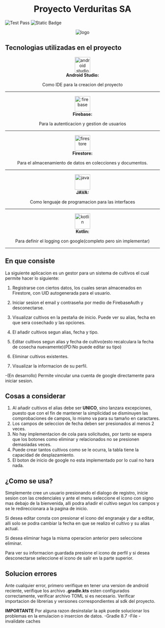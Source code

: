 <div align="center">
<h1> Proyecto Verduritas SA</h1>
</div>

![Test Pass](https://img.shields.io/badge/test-pass-green)
![Static Badge](https://img.shields.io/badge/Firebase-a?label=Auth&color=%2337a3bd)

<div align="center">
  <img src="https://i.imgur.com/pItzqB2.png" alt="logo">
</div>

## Tecnologias utilizadas en el proyecto

<div align="center">
  <img src="https://github.com/user-attachments/assets/48573939-0625-4e9f-8c09-c8b1430fcd09" alt="android studio" width="50" height="50">
</div>

<div align="center">
<strong>Android Studio: </strong><p>Como IDE para la creacion del proyecto</p>
</div>


---
<div align="center">
  <img src="https://github.com/user-attachments/assets/e2d2069f-1d45-40aa-a54e-e5670058dd5b" alt="firebase" width="50" height="50">
</div>

<div align="center">
  <strong>Firebase: </strong><p>Para la autenticacion y gestion de usuarios</p>
</div>

---
<div align="center">
  <img src="https://github.com/user-attachments/assets/0b06ac54-e90d-43d1-9cd9-f477406cd8c1" alt="firestore" width="50" height="50">
</div>

<div align="center">
  <strong>Firestore: </strong><p>Para el almacenamiento de datos en colecciones y documentos.</p>
</div>

---
<div align="center">
  <img src="https://github.com/user-attachments/assets/237edeab-c02f-403e-8a49-7ca92e08cba3" alt="java" width="50" height="50">
</div>

<div align="center">
  <strong>JAVA: </strong><p>Como lenguaje de programacion para las interfaces</p>
</div>

---
<div align="center">
  <img src="https://github.com/user-attachments/assets/e8184e18-6ba7-4fc2-ae68-b89f23146f8c" alt="kotlin" width="50" height="50">
</div>

<div align="center">
  <strong>Kotlin: </strong><p>Para definir el logging con google(completo pero sin implementar)</p>
</div>

---
## En que consiste

La siguiente aplicacion es un gestor para un sistema de cultivos el cual permite hacer lo siguiente:

1. Registrarse con ciertos datos, los cuales seran almacenados en Firestore, con UID autogenerada para el usuario.
   
3. Iniciar sesion el email y contraseña por medio de FirebaseAuth y desconectarse.
   
4. Visualizar cultivos en la pestaña de inicio. Puede ver su alias, fecha en que sera cosechado y las opciones.
   
5. El añadir cultivos segun alias, fecha y tipo.
   
6. Editar cultivos segun alias y fecha de cultivo(esto recalculara la fecha de cosecha nuevamente)(PD:No puede editar su tipo)

7. Eliminar cultivos existentes.

8. Visualizar la informacion de su perfil.

-(En desarrollo) Permite vincular una cuenta de google directamente para iniciar sesion.

## Cosas a considerar
1. Al añadir cultivos el alias debe ser **UNICO**, sino lanzara excepciones, puesto que con el fin de mantener la simplicidad se disminuyen las comprobaciones de campos, lo mismo va para su tamaño en caractares.
2. Los campos de seleccion de fecha deben ser presionados al menos 2 veces.
3. No hay implementacion de cola para solicitudes, por tanto se espera que los botones como eliminar y relacionados no se presionen demasiadas veces.
4. Puede crear tantos cultivos como se le ocurra, la tabla tiene la capacidad de desplazamiento.
5. El boton de inicio de google no esta implementado por lo cual no hara nada.

## ¿Como se usa?
Simplemente cree un usuario presionando el dialogo de registro, inicie sesion con las credenciales y ante el menu seleccione el icono con signo mas debajo de la bienvenida, alli podra añadir el cultivo segun los campos y se le redireccionara a la pagina de inicio.

Si desea editar consta con presionar el icono del engranaje y dar a editar, alli solo se podra cambiar la fecha en que se realizo el cultivo y su alias actual.

Si desea eliminar haga la misma operacion anterior pero seleccione eliminar.

Para ver su informacion guardada presione el icono de perfil y si desea desconectarse seleccione el icono de salir en la parte superior.

## Solucion errores
Ante cualquier error, primero verifique en tener una version de android reciente, verifique los archivo **.gradle.kts** esten configurados correctamente, verificar archivo TOML si es necesario. Verificar importacion de librerias y versiones correspondientes al sdk del proyecto.

**IMPORTANTE** 
Por alguna razon desinstalar la apk puede solucionar los problemas en la emulacion o insercion de datos.
-Gradle 8.7
-File -invalidate caches

